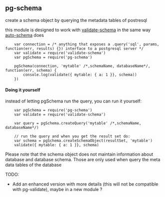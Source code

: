 pg-schema
---------

create a schema object by querying the metadata tables of postresql

this module is designed to work with [validate-schema](https://github.com/segmentio/validate-schema) in the same way [auto-schema](https://github.com/segmentio/auto-schema) does

```	
    var connection = /* anything that exposes a .query('sql', params, function(err, results) {}) interface to a postgresql server */
    var validate = require('validate-schema')
    var pgSchema = require('pg-schema')

    pgSchema(connection, 'mytable' /*,schemaName, databaseName*/, function(err, schema) {		
        console.log(validate({ mytable: { a: 1 }}, schema))
    })
```

#### Doing it yourself
instead of letting pgSchema run the query, you can run it yourself:
```
    var pgSchema = require('pg-schema')
    var validate = require('validate-schema')

    var query = pgSchema.createQuery('mytable' /*,schemaName, databaseName*/)

    // run the query and when you get the result set do:
    var schema = pgSchema.createSchemaObject(resultSet, 'mytable')
    validate({ mytable: { a: 1 }}, schema)
```
Please note that the schema object does not maintain information about database and database schema. Those are only used when query the meta data tables of the database

TODO:
- Add an enhanced version with more details (this will not be compatible with pg-validate), maybe in a new module ?